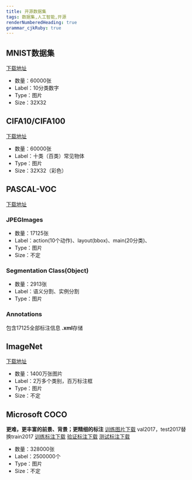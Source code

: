 ```yaml
---
title: 开源数据集
tags: 数据集,人工智能,开源
renderNumberedHeading: true
grammar_cjkRuby: true
---
```


## MNIST数据集
[下载地址](http://yann.lecun.com/exdb/mnist/)
- 数量：60000张
- Label：10分类数字
- Type：图片
- Size：32X32

## CIFA10/CIFA100
[下载地址](http://www.cs.toronto.edu/~kriz/cifar.html)
- 数量：60000张
- Label：十类（百类）常见物体
- Type：图片
- Size：32X32（彩色）

## PASCAL-VOC
[下载地址](http://host.robots.ox.ac.uk/pascal/VOC/)
### JPEGImages
- 数量：17125张
- Label：action(10个动作)、layout(bbox)、main(20分类)、
- Type：图片
- Size：不定

### Segmentation Class(Object)
- 数量：2913张
- Label：语义分割、实例分割
- Type：图片

### Annotations
包含17125全部标注信息 **.xml**存储

## ImageNet
[下载地址](http://www.image-net.org/)
- 数量：1400万张图片
- Label：2万多个类别，百万标注框
- Type：图片
- Size：不定

## Microsoft COCO
**更难，更丰富的前景、背景；更精细的标注**
[训练图片下载](http://images.cocodataset.org/zips/train2017.zip)
val2017，test2017替换train2017
[训练标注下载](http://images.cocodataset.org/annotations/annotations_trainval2017.zip)
[验证标注下载](http://images.cocodataset.org/annotations/stuff_annotations_trainval2017.zip)
[测试标注下载](http://images.cocodataset.org/annotations/image_info_test2017.zip)
- 数量：328000张
- Label：2500000个
- Type：图片
- Size：不定

## 